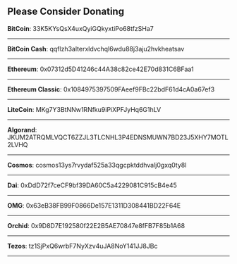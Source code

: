 **Please Consider Donating**
---

**BitCoin**:
33K5KYsQsX4uxQyiGQkyxtiPo68tfzSHa7

---

**BitCoin Cash**:
qqflzh3alterxldvchql6wdu88j3aju2hvkheatsav

---

**Ethereum**:
0x07312d5D41246c44A38c82ce42E70d831C6BFaa1

---

**Ethereum Classic**:
0x1084975397509FAeef9FBc22bdF61d4cA0a67ef3

---

**LiteCoin**:
MKg7Y3BtNNw1RNfku9iPiXPFJyHq6G1hLV

---

**Algorand**:
JKUM2ATRQMLVQCT6ZZJL3TLCNHL3P4EDNSMUWN7BD23J5XHY7MOTL2LVHQ

---

**Cosmos**:
cosmos13ys7rvydaf525a33qgcpktddhvalj0gxq0ty8l

---

**Dai**:
0xDdD72f7ceCF9bf39DA60C5a4229081C915cB4e45

---

**OMG**:
0x63eB38FB99F0866De157E1311D308441BD22F64E

---

**Orchid**:
0x9D8D7E192580f22E2B5AE70847e8fFB7F85b1A68

---

**Tezos**:
tz1SjPxQ6wrbF7NyXzv4uJA8NoY141JJ8JBc

---
